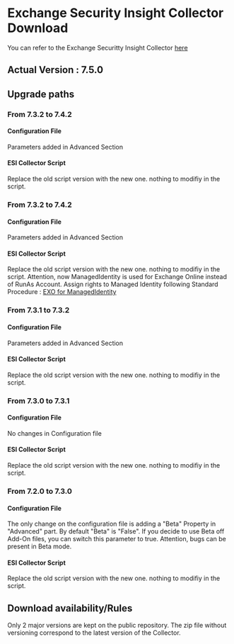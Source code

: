 # **Exchange Security Insight Collector Download**

You can refer to the Exchange Securitty Insight Collector [here](https://github.com/nlepagnez/ESI-PublicContent/blob/main/ESICollector.md)

## Actual Version : 7.5.0

## Upgrade paths

### From 7.3.2 to 7.4.2

#### **Configuration File**

Parameters added in Advanced Section

#### **ESI Collector Script**

Replace the old script version with the new one. nothing to modifiy in the script.


### From 7.3.2 to 7.4.2

#### **Configuration File**

Parameters added in Advanced Section

#### **ESI Collector Script**

Replace the old script version with the new one. nothing to modifiy in the script.
Attention, now ManagedIdentity is used for Exchange Online instead of RunAs Account.
Assign rights to Managed Identity following Standard Procedure : [EXO for ManagedIdentity](https://learn.microsoft.com/en-us/powershell/exchange/connect-exo-powershell-managed-identity?view=exchange-ps#step-4-grant-the-exchangemanageasapp-api-permission-for-the-managed-identity-to-call-exchange-online)

### From 7.3.1 to 7.3.2

#### **Configuration File**

Parameters added in Advanced Section

#### **ESI Collector Script**

Replace the old script version with the new one. nothing to modifiy in the script.


### From 7.3.0 to 7.3.1

#### **Configuration File**

No changes in Configuration file

#### **ESI Collector Script**

Replace the old script version with the new one. nothing to modifiy in the script.

### From 7.2.0 to 7.3.0

#### **Configuration File**

The only change on the configuration file is adding a "Beta" Property in "Advanced" part. By default "Beta" is "False". If you decide to use Beta off Add-On files, you can switch this parameter to true. Attention, bugs can be present in Beta mode.

#### **ESI Collector Script**

Replace the old script version with the new one. nothing to modifiy in the script.

## Download availability/Rules

Only 2 major versions are kept on the public repository.
The zip file without versioning correspond to the latest version of the Collector.
